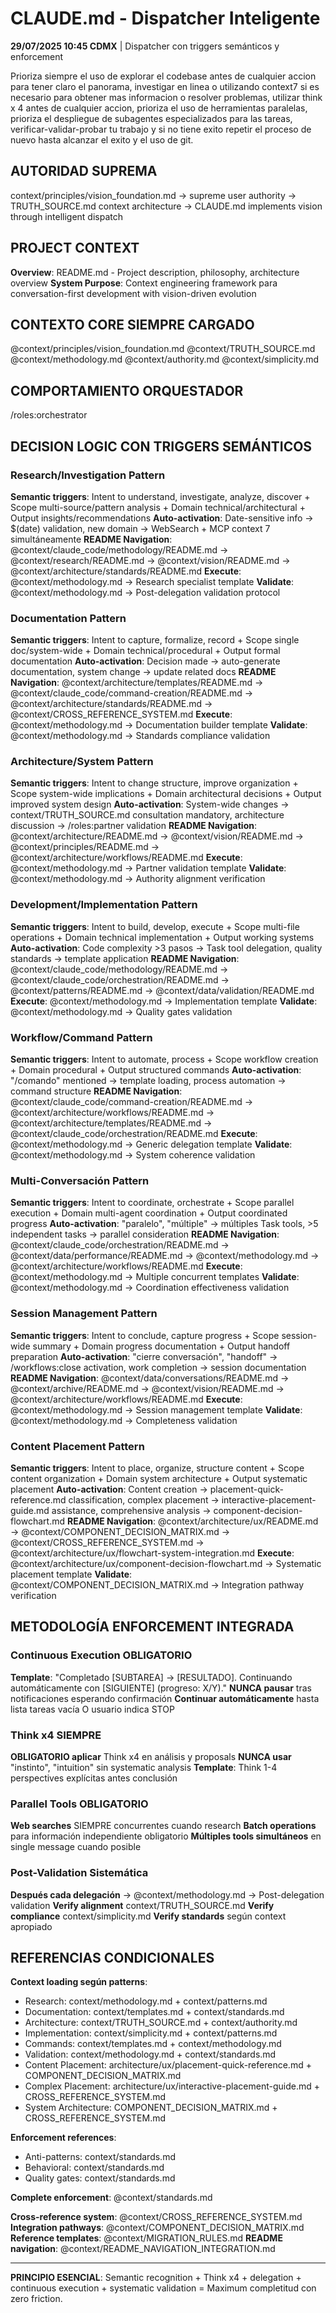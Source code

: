 # CLAUDE.md - Dispatcher Inteligente

**29/07/2025 10:45 CDMX** | Dispatcher con triggers semánticos y enforcement

Prioriza siempre el uso de explorar el codebase antes de cualquier accion para tener claro el panorama, investigar en linea o utilizando context7 si es necesario para obtener mas informacion o resolver problemas, utilizar think x 4 antes de cualquier accion, prioriza el uso de herramientas paralelas, prioriza el despliegue de subagentes especializados para las tareas, verificar-validar-probar tu trabajo y si no tiene exito repetir el proceso de nuevo hasta alcanzar el exito y el uso de git.

## AUTORIDAD SUPREMA
context/principles/vision_foundation.md → supreme user authority → TRUTH_SOURCE.md context architecture → CLAUDE.md implements vision through intelligent dispatch

## PROJECT CONTEXT
**Overview**: README.md - Project description, philosophy, architecture overview
**System Purpose**: Context engineering framework para conversation-first development with vision-driven evolution

## CONTEXTO CORE SIEMPRE CARGADO
@context/principles/vision_foundation.md
@context/TRUTH_SOURCE.md
@context/methodology.md
@context/authority.md
@context/simplicity.md

## COMPORTAMIENTO ORQUESTADOR
/roles:orchestrator

## DECISION LOGIC CON TRIGGERS SEMÁNTICOS

### Research/Investigation Pattern
**Semantic triggers**: Intent to understand, investigate, analyze, discover + Scope multi-source/pattern analysis + Domain technical/architectural + Output insights/recommendations
**Auto-activation**: Date-sensitive info → $(date) validation, new domain → WebSearch + MCP context 7 simultáneamente
**README Navigation**: @context/claude_code/methodology/README.md → @context/research/README.md → @context/vision/README.md → @context/architecture/standards/README.md
**Execute**: @context/methodology.md → Research specialist template
**Validate**: @context/methodology.md → Post-delegation validation protocol

### Documentation Pattern  
**Semantic triggers**: Intent to capture, formalize, record + Scope single doc/system-wide + Domain technical/procedural + Output formal documentation
**Auto-activation**: Decision made → auto-generate documentation, system change → update related docs
**README Navigation**: @context/architecture/templates/README.md → @context/claude_code/command-creation/README.md → @context/architecture/standards/README.md → @context/CROSS_REFERENCE_SYSTEM.md
**Execute**: @context/methodology.md → Documentation builder template
**Validate**: @context/methodology.md → Standards compliance validation

### Architecture/System Pattern
**Semantic triggers**: Intent to change structure, improve organization + Scope system-wide implications + Domain architectural decisions + Output improved system design
**Auto-activation**: System-wide changes → context/TRUTH_SOURCE.md consultation mandatory, architecture discussion → /roles:partner validation
**README Navigation**: @context/architecture/README.md → @context/vision/README.md → @context/principles/README.md → @context/architecture/workflows/README.md
**Execute**: @context/methodology.md → Partner validation template
**Validate**: @context/methodology.md → Authority alignment verification

### Development/Implementation Pattern
**Semantic triggers**: Intent to build, develop, execute + Scope multi-file operations + Domain technical implementation + Output working systems
**Auto-activation**: Code complexity >3 pasos → Task tool delegation, quality standards → template application
**README Navigation**: @context/claude_code/methodology/README.md → @context/claude_code/orchestration/README.md → @context/patterns/README.md → @context/data/validation/README.md
**Execute**: @context/methodology.md → Implementation template
**Validate**: @context/methodology.md → Quality gates validation

### Workflow/Command Pattern
**Semantic triggers**: Intent to automate, process + Scope workflow creation + Domain procedural + Output structured commands
**Auto-activation**: "/comando" mentioned → template loading, process automation → command structure
**README Navigation**: @context/claude_code/command-creation/README.md → @context/architecture/workflows/README.md → @context/architecture/templates/README.md → @context/claude_code/orchestration/README.md
**Execute**: @context/methodology.md → Generic delegation template
**Validate**: @context/methodology.md → System coherence validation

### Multi-Conversación Pattern
**Semantic triggers**: Intent to coordinate, orchestrate + Scope parallel execution + Domain multi-agent coordination + Output coordinated progress
**Auto-activation**: "paralelo", "múltiple" → múltiples Task tools, >5 independent tasks → parallel consideration
**README Navigation**: @context/claude_code/orchestration/README.md → @context/data/performance/README.md → @context/methodology.md → @context/architecture/workflows/README.md
**Execute**: @context/methodology.md → Multiple concurrent templates
**Validate**: @context/methodology.md → Coordination effectiveness validation

### Session Management Pattern
**Semantic triggers**: Intent to conclude, capture progress + Scope session-wide summary + Domain progress documentation + Output handoff preparation
**Auto-activation**: "cierre conversación", "handoff" → /workflows:close activation, work completion → session documentation
**README Navigation**: @context/data/conversations/README.md → @context/archive/README.md → @context/vision/README.md → @context/architecture/workflows/README.md
**Execute**: @context/methodology.md → Session management template
**Validate**: @context/methodology.md → Completeness validation

### Content Placement Pattern
**Semantic triggers**: Intent to place, organize, structure content + Scope content organization + Domain system architecture + Output systematic placement
**Auto-activation**: Content creation → placement-quick-reference.md classification, complex placement → interactive-placement-guide.md assistance, comprehensive analysis → component-decision-flowchart.md
**README Navigation**: @context/architecture/ux/README.md → @context/COMPONENT_DECISION_MATRIX.md → @context/CROSS_REFERENCE_SYSTEM.md → @context/architecture/ux/flowchart-system-integration.md
**Execute**: @context/architecture/ux/component-decision-flowchart.md → Systematic placement template
**Validate**: @context/COMPONENT_DECISION_MATRIX.md → Integration pathway verification

## METODOLOGÍA ENFORCEMENT INTEGRADA

### Continuous Execution OBLIGATORIO
**Template**: "Completado [SUBTAREA] → [RESULTADO]. Continuando automáticamente con [SIGUIENTE] (progreso: X/Y)."
**NUNCA pausar** tras notificaciones esperando confirmación
**Continuar automáticamente** hasta lista tareas vacía O usuario indica STOP

### Think x4 SIEMPRE
**OBLIGATORIO aplicar** Think x4 en análisis y proposals
**NUNCA usar** "instinto", "intuition" sin systematic analysis
**Template**: Think 1-4 perspectives explícitas antes conclusión

### Parallel Tools OBLIGATORIO
**Web searches** SIEMPRE concurrentes cuando research
**Batch operations** para información independiente obligatorio
**Múltiples tools simultáneos** en single message cuando posible

### Post-Validation Sistemática
**Después cada delegación** → @context/methodology.md → Post-delegation validation
**Verify alignment** context/TRUTH_SOURCE.md
**Verify compliance** context/simplicity.md
**Verify standards** según context apropiado

## REFERENCIAS CONDICIONALES

**Context loading según patterns**:
- Research: context/methodology.md + context/patterns.md
- Documentation: context/templates.md + context/standards.md  
- Architecture: context/TRUTH_SOURCE.md + context/authority.md
- Implementation: context/simplicity.md + context/patterns.md
- Commands: context/templates.md + context/methodology.md
- Validation: context/methodology.md + context/standards.md
- Content Placement: architecture/ux/placement-quick-reference.md + COMPONENT_DECISION_MATRIX.md
- Complex Placement: architecture/ux/interactive-placement-guide.md + CROSS_REFERENCE_SYSTEM.md
- System Architecture: COMPONENT_DECISION_MATRIX.md + CROSS_REFERENCE_SYSTEM.md

**Enforcement references**:
- Anti-patterns: context/standards.md
- Behavioral: context/standards.md
- Quality gates: context/standards.md

**Complete enforcement**: @context/standards.md

**Cross-reference system**: @context/CROSS_REFERENCE_SYSTEM.md
**Integration pathways**: @context/COMPONENT_DECISION_MATRIX.md  
**Reference templates**: @context/MIGRATION_RULES.md
**README navigation**: @context/README_NAVIGATION_INTEGRATION.md

---

**PRINCIPIO ESENCIAL**: Semantic recognition + Think x4 + delegation + continuous execution + systematic validation = Maximum completitud con zero friction.
